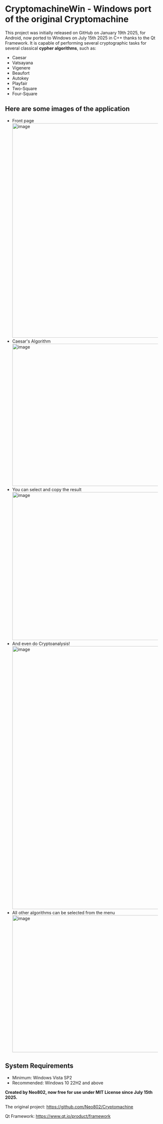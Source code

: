 # CryptomachineWin - Windows port of the original Cryptomachine
This project was initially released on GitHub on January 19th 2025, for Android, now ported to Windows on July 15th 2025 in C++ thanks to the Qt Framework.
It is capable of performing several cryptographic tasks for several classical **cypher algorithms**, such as:
- Caesar 
- Vatsayana
- Vigenere
- Beaufort
- Autokey
- Playfair
- Two-Square
- Four-Square

## Here are some images of the application
- Front page <img width="937" height="707" alt="image" src="https://github.com/user-attachments/assets/5953f7a6-1add-41c2-8510-c87115da8498" />
- Caesar's Algorithm <img width="832" height="469" alt="image" src="https://github.com/user-attachments/assets/7eab7d42-aa1f-47ea-b339-4899d4b013a5" />
- You can select and copy the result <img width="855" height="488" alt="image" src="https://github.com/user-attachments/assets/d97c2c7c-b88e-44f6-9bad-6d487ec3c33f" />
- And even do Cryptoanalysis! <img width="825" height="867" alt="image" src="https://github.com/user-attachments/assets/1a088d6f-d956-444d-a512-0131d877d2ce" />
- All other algorithms can be selected from the menu <img width="835" height="452" alt="image" src="https://github.com/user-attachments/assets/91296485-6a9e-4ac0-b781-397813f0faa5" />

## System Requirements
- Minimum: Windows Vista SP2
- Recommended: Windows 10 22H2 and above

**Created by Neo802, now free for use under MIT License since July 15th 2025.**

The original project:
https://github.com/Neo802/Cryptomachine

Qt Framework:
https://www.qt.io/product/framework
